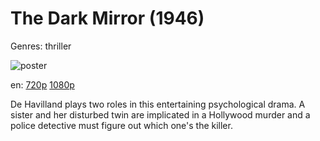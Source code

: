 # The Dark Mirror (1946)

Genres: thriller

![poster](http://image.tmdb.org/t/p/w500/9cJ5pernmB55fTZUGUovBCEgbYk.jpg)

en:
  [720p](magnet:?xt=urn:btih:223A2F1CF9FD9DD00CFCEECECDA7F36DBFC7000C&tr=udp://glotorrents.pw:6969/announce&tr=udp://tracker.opentrackr.org:1337/announce&tr=udp://torrent.gresille.org:80/announce&tr=udp://tracker.openbittorrent.com:80&tr=udp://tracker.coppersurfer.tk:6969&tr=udp://tracker.leechers-paradise.org:6969&tr=udp://p4p.arenabg.ch:1337&tr=udp://tracker.internetwarriors.net:1337)
  [1080p](magnet:?xt=urn:btih:211823F62B3B9D36EBF21070C5462F02F6E27C36&tr=udp://glotorrents.pw:6969/announce&tr=udp://tracker.opentrackr.org:1337/announce&tr=udp://torrent.gresille.org:80/announce&tr=udp://tracker.openbittorrent.com:80&tr=udp://tracker.coppersurfer.tk:6969&tr=udp://tracker.leechers-paradise.org:6969&tr=udp://p4p.arenabg.ch:1337&tr=udp://tracker.internetwarriors.net:1337)
  


De Havilland plays two roles in this entertaining psychological drama. A sister and her disturbed twin are implicated in a Hollywood murder and a police detective must figure out which one's the killer.